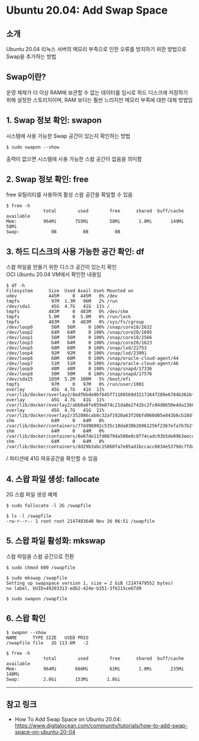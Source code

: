 # Ubuntu 20.04: Add Swap Space

## 소개
Ubuntu 20.04 리눅스 서버의 메모리 부족으로 인한 오류를 방지하기 위한 방법으로 Swap을 추가하는 방법

## Swap이란?
운영 체제가 더 이상 RAM에 보관할 수 없는 데이터를 임시로 하드 디스크에 저장하기 위해 설정한 스토리지이며, RAM 보다는 훨씬 느리지만 메모리 부족에 대한 대체 방법임

## 1. Swap 정보 확인: swapon

시스템에 사용 가능한 Swap 공간이 있는지 확인하는 방법
```
$ sudo swapon --show
```
출력이 없으면 시스템에 사용 가능한 스왑 공간이 없음을 의미함

## 2. Swap 정보 확인: free

free 유틸리티를 사용하여 활성 스왑 공간을 확일할 수 있음
```
$ free -h
              total        used        free      shared  buff/cache   available
Mem:          964Mi       755Mi        58Mi       1.0Mi       149Mi        58Mi
Swap:            0B          0B          0B
```

## 3. 하드 디스크의 사용 가능한 공간 확인: df

스왑 파일을 만들기 위한 디스크 공간이 있는지 확인   
OCI Ubuntu 20.04 VM에서 확인한 내용임   
```
$ df -h
Filesystem      Size  Used Avail Use% Mounted on
udev            445M     0  445M   0% /dev
tmpfs            97M  1.3M   96M   2% /run
/dev/sda1        45G  4.7G   41G  11% /
tmpfs           483M     0  483M   0% /dev/shm
tmpfs           5.0M     0  5.0M   0% /run/lock
tmpfs           483M     0  483M   0% /sys/fs/cgroup
/dev/loop0       56M   56M     0 100% /snap/core18/2632
/dev/loop2       64M   64M     0 100% /snap/core20/1695
/dev/loop1       56M   56M     0 100% /snap/core18/2566
/dev/loop3       64M   64M     0 100% /snap/core20/1623
/dev/loop5       68M   68M     0 100% /snap/lxd/22753
/dev/loop4       92M   92M     0 100% /snap/lxd/23991
/dev/loop6       60M   60M     0 100% /snap/oracle-cloud-agent/44
/dev/loop7       51M   51M     0 100% /snap/oracle-cloud-agent/46
/dev/loop9       48M   48M     0 100% /snap/snapd/17336
/dev/loop8       50M   50M     0 100% /snap/snapd/17576
/dev/sda15      105M  5.2M  100M   5% /boot/efi
tmpfs            97M     0   97M   0% /run/user/1001
overlay          45G  4.7G   41G  11% /var/lib/docker/overlay2/8edfbbde0bf645f71188569d32172647289e6784b362bffdb6507861df81b32e/merged
overlay          45G  4.7G   41G  11% /var/lib/docker/overlay2/abb0a8fe859e874c21da8e2742bc2fc04d8650e4da13680aa7c1edad99161508/merged
overlay          45G  4.7G   41G  11% /var/lib/docker/overlay2/352086cab8c32af1920a63f20bfd060d05e843b6cb18df9ea669ceff4d5ab03a/merged
shm              64M     0   64M   0% /var/lib/docker/containers/77dd98802c535c10da830b26961256f2367efa7b7b2f11312e7580f873f0d833/mounts/shm
shm              64M     0   64M   0% /var/lib/docker/containers/8e67de11fd08794a500e0c8f74cadc93b5de09b3eecce7bee79e1bd55362b974/mounts/shm
shm              64M     0   64M   0% /var/lib/docker/containers/dd29b3abc15860fa7e85ad1bccacc6834e5379dc7fda399963a6a71c426253e0/mounts/shm
```
/ 파티션에 41G 여유공간을 확인할 수 있음

## 4. 스왑 파일 생성: fallocate

2G 스왑 파일 생성 예제
```
$ sudo fallocate -l 2G /swapfile

$ ls -l /swapfile
-rw-r--r-- 1 root root 2147483648 Nov 26 06:51 /swapfile
```

## 5. 스왑 파일 활성화: mkswap

스왑 파일을 스왑 공간으로 전환
```
$ sudo chmod 600 /swapfile

$ sudo mkswap /swapfile
Setting up swapspace version 1, size = 2 GiB (2147479552 bytes)
no label, UUID=49203313-edb2-424e-b351-3f6215ce67d9

$ sudo swapon /swapfile
```

## 6. 스왑 확인

```
$ swapon --show
NAME      TYPE SIZE   USED PRIO
/swapfile file   2G 113.6M   -2

$ free -h
              total        used        free      shared  buff/cache   available
Mem:          964Mi       666Mi        61Mi       1.0Mi       235Mi       148Mi
Swap:         2.0Gi       153Mi       1.8Gi
```

***
## 참고 링크
- How To Add Swap Space on Ubuntu 20.04: https://www.digitalocean.com/community/tutorials/how-to-add-swap-space-on-ubuntu-20-04